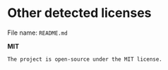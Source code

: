 # Other detected licenses
File name: `README.md`

**MIT**
```
The project is open-source under the MIT license.
```
